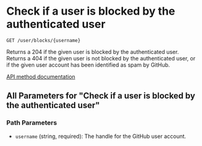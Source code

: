 # Check if a user is blocked by the authenticated user

`GET /user/blocks/{username}`

Returns a 204 if the given user is blocked by the authenticated user. Returns a 404 if the given user is not blocked by the authenticated user, or if the given user account has been identified as spam by GitHub.

[API method documentation](https://docs.github.com/rest/users/blocking#check-if-a-user-is-blocked-by-the-authenticated-user)

## All Parameters for "Check if a user is blocked by the authenticated user"

### Path Parameters

- `username` (string, required): The handle for the GitHub user account.